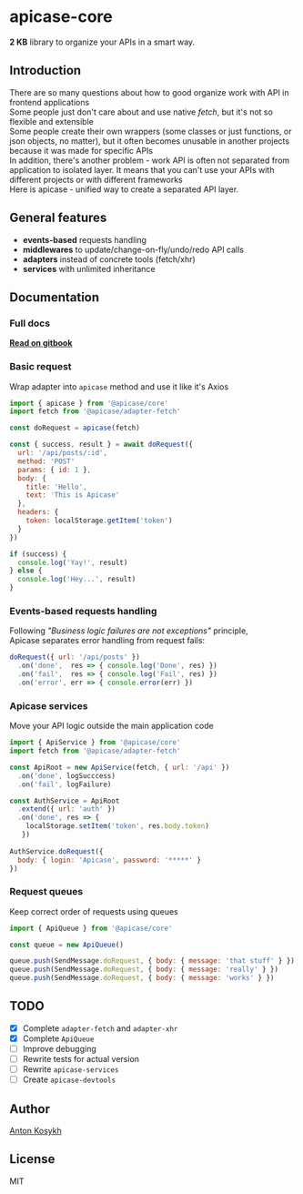 # apicase-core

**2 KB** library to organize your APIs in a smart way.

## Introduction

There are so many questions about how to good organize work with API in frontend applications  
Some people just don't care about and use native _fetch_, but it's not so flexible and extensible  
Some people create their own wrappers (some classes or just functions, or json objects, no matter), but it often becomes unusable in another projects because it was made for specific APIs  
In addition, there's another problem - work API is often not separated from application to isolated layer. It means that you can't use your APIs with different projects or with different frameworks  
Here is apicase - unified way to create a separated API layer.

## General features

* **events-based** requests handling
* **middlewares** to update/change-on-fly/undo/redo API calls
* **adapters** instead of concrete tools (fetch/xhr)
* **services** with unlimited inheritance

## Documentation

### Full docs
[**Read on gitbook**](kelin2025.gitbooks.io/apicase/content/)

### Basic request
Wrap adapter into `apicase` method and use it like it's Axios
```javascript
import { apicase } from '@apicase/core'
import fetch from '@apicase/adapter-fetch'

const doRequest = apicase(fetch)

const { success, result } = await doRequest({
  url: '/api/posts/:id',
  method: 'POST'
  params: { id: 1 },
  body: {
    title: 'Hello',
    text: 'This is Apicase'
  },
  headers: {
    token: localStorage.getItem('token')
  }
})

if (success) {
  console.log('Yay!', result)
} else {
  console.log('Hey...', result)
}
```

### Events-based requests handling
Following _"Business logic failures are not exceptions"_ principle,  
Apicase separates error handling from request fails:
```javascript
doRequest({ url: '/api/posts' })
  .on('done',  res => { console.log('Done', res) })
  .on('fail',  res => { console.log('Fail', res) })
  .on('error', err => { console.error(err) })
```

### Apicase services
Move your API logic outside the main application code
```javascript
import { ApiService } from '@apicase/core'
import fetch from '@apicase/adapter-fetch'

const ApiRoot = new ApiService(fetch, { url: '/api' })
  .on('done', logSucccess)
  .on('fail', logFailure)

const AuthService = ApiRoot
  .extend({ url: 'auth' })
  .on('done', res => { 
    localStorage.setItem('token', res.body.token) 
   })
   
AuthService.doRequest({
  body: { login: 'Apicase', password: '*****' }
})
```

### Request queues
Keep correct order of requests using queues
```javascript
import { ApiQueue } from '@apicase/core'

const queue = new ApiQueue()

queue.push(SendMessage.doRequest, { body: { message: 'that stuff' } })
queue.push(SendMessage.doRequest, { body: { message: 'really' } })
queue.push(SendMessage.doRequest, { body: { message: 'works' } })
```

## TODO

* [x] Complete `adapter-fetch` and `adapter-xhr`
* [x] Complete `ApiQueue`
* [ ] Improve debugging
* [ ] Rewrite tests for actual version
* [ ] Rewrite `apicase-services`
* [ ] Create `apicase-devtools`

## Author

[Anton Kosykh](https://github.com/Kelin2025)

## License

MIT
